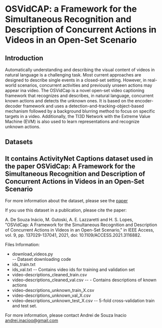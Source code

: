 # OSVidCAP: a Framework for the Simultaneous Recognition and Description of Concurrent Actions in Videos in an Open-Set Scenario


## Introduction

Automatically understanding and describing the visual content of videos in natural language is a challenging task. Most current approaches are designed to describe single events in a closed-set setting. However, in real-world scenarios, concurrent activities and previously unseen actions may appear ina video.
The OSVidCap is a novel open-set video captioning framework that recognizes and describes, in natural language, concurrent known actions and detects the unknown ones. It is based on the encoder-decoder framework and uses a detection-and-tracking-object-based mechanism followed by a background blurring method to focus on specific targets in a video. Additionally, the TI3D Network with the Extreme Value Machine (EVM) is also used to learn representations and recognize unknown actions.


## Datasets


It contains ActivityNet Captions dataset used in the paper OSVidCap: A Framework for the Simultaneous Recognition and Description of Concurrent Actions in Videos in an Open-Set Scenario
----------------

For more information about the dataset, please see the [paper](https://ieeexplore.ieee.org/abstract/document/9552885) 

If you use this dataset in a publication, please cite the paper:  

A. De Souza Inácio, M. Gutoski, A. E. Lazzaretti and H. S. Lopes, "OSVidCap: A Framework for the Simultaneous Recognition and Description of Concurrent Actions in Videos in an Open-Set Scenario," in IEEE Access, vol. 9, pp. 137029-137041, 2021, doi: 10.1109/ACCESS.2021.3116882.



Files Information:
 - download_videos.py    	
 	-- Dataset downloading code 
 - ids_train.txt
 - ids_val.txt 
 	-- Contains video ids for training and validation set 
 - video-descriptions_cleaned_train.csv
 - video-descriptions_cleaned_val.csv
 	-- - Contains descriptions of known actions 
 - video-descriptions_unknown_train_X.csv
 - video-descriptions_unknown_val_X.csv
 - video-descriptions_unknown_test_X.csv
 	-- 5-fold cross-validation train and test set.

For more information, please contact Andrei de Souza Inacio andrei.inacioo@gmail.com
